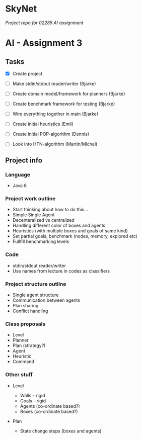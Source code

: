 # SkyNet
*Project repo for 02285 AI assignment*

# AI - Assignment 3

## Tasks
- [x] Create project
- [ ] Make stdin/stdout reader/writer (Bjarke)
- [ ] Create domain model/framework for planners (Bjarke)
- [ ] Create benchmark framework for testing (Bjarke)
- [ ] Wire everything together in main (Bjarke)
- [ ] Create initial heuristics (Emil)
- [ ] Create initial POP-algorithm (Dennis)
- [ ] Look into HTN-algorithm (Martin/Michel)


## Project info

### Language
- Java 8

### Project work outline
- Start thinking about how to do this...
- Simple Single Agent
- Decenteralized vs centralized
- Handling different color of boxes and agents
- Heuristics (with multiple boxes and goals of same kind)
- Set partial goals, benchmark (nodes, memory, explored etc)
- Fullfill benchmarking levels


### Code
- stdin/stdout reader/writer
- Use names from lecture in codes as classifiers

### Project structure outline
- Single agent structure
- Communication between agents 
- Plan sharing
- Conflict handling



### Class proposals
- Level
- Planner
- Plan (strategy?)
- Agent
- Heuristic
- Command


### Other stuff
- Level
    - Walls - rigid
    - Goals - rigid
    - Agents (co-ordinate based?)
    - Boxes (co-ordinate based?)

- Plan
    - State change steps (boxes and agents)

